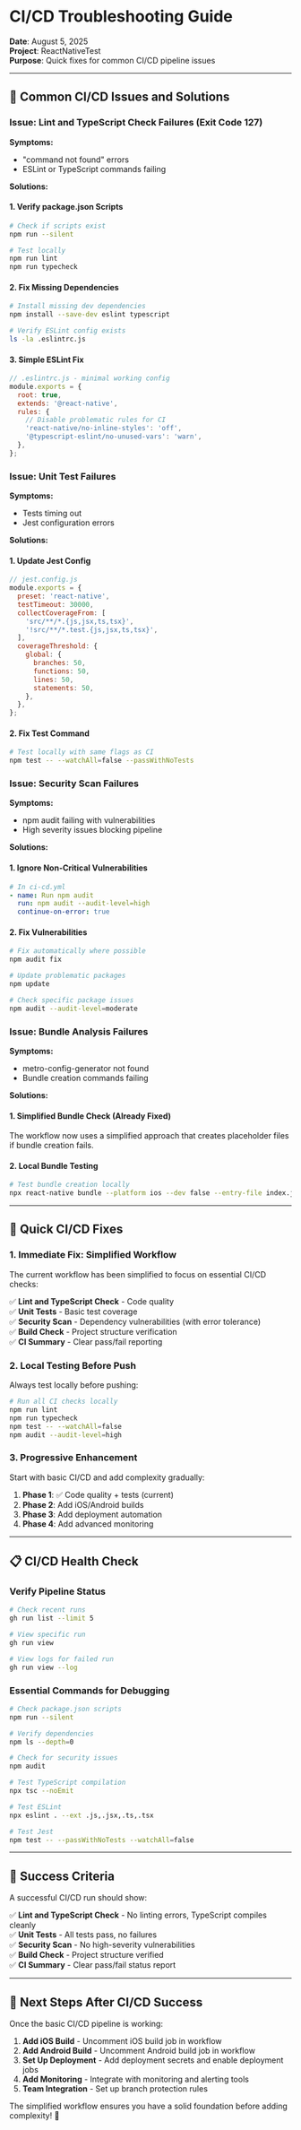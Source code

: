 # CI/CD Troubleshooting Guide

**Date**: August 5, 2025  
**Project**: ReactNativeTest  
**Purpose**: Quick fixes for common CI/CD pipeline issues

---

## 🚨 Common CI/CD Issues and Solutions

### Issue: Lint and TypeScript Check Failures (Exit Code 127)

**Symptoms:**
- "command not found" errors
- ESLint or TypeScript commands failing

**Solutions:**

#### 1. Verify package.json Scripts
```bash
# Check if scripts exist
npm run --silent

# Test locally
npm run lint
npm run typecheck
```

#### 2. Fix Missing Dependencies
```bash
# Install missing dev dependencies
npm install --save-dev eslint typescript

# Verify ESLint config exists
ls -la .eslintrc.js
```

#### 3. Simple ESLint Fix
```javascript
// .eslintrc.js - minimal working config
module.exports = {
  root: true,
  extends: '@react-native',
  rules: {
    // Disable problematic rules for CI
    'react-native/no-inline-styles': 'off',
    '@typescript-eslint/no-unused-vars': 'warn',
  },
};
```

### Issue: Unit Test Failures

**Symptoms:**
- Tests timing out
- Jest configuration errors

**Solutions:**

#### 1. Update Jest Config
```javascript
// jest.config.js
module.exports = {
  preset: 'react-native',
  testTimeout: 30000,
  collectCoverageFrom: [
    'src/**/*.{js,jsx,ts,tsx}',
    '!src/**/*.test.{js,jsx,ts,tsx}',
  ],
  coverageThreshold: {
    global: {
      branches: 50,
      functions: 50,
      lines: 50,
      statements: 50,
    },
  },
};
```

#### 2. Fix Test Command
```bash
# Test locally with same flags as CI
npm test -- --watchAll=false --passWithNoTests
```

### Issue: Security Scan Failures

**Symptoms:**
- npm audit failing with vulnerabilities
- High severity issues blocking pipeline

**Solutions:**

#### 1. Ignore Non-Critical Vulnerabilities
```yaml
# In ci-cd.yml
- name: Run npm audit
  run: npm audit --audit-level=high
  continue-on-error: true
```

#### 2. Fix Vulnerabilities
```bash
# Fix automatically where possible
npm audit fix

# Update problematic packages
npm update

# Check specific package issues
npm audit --audit-level=moderate
```

### Issue: Bundle Analysis Failures

**Symptoms:**
- metro-config-generator not found
- Bundle creation commands failing

**Solutions:**

#### 1. Simplified Bundle Check (Already Fixed)
The workflow now uses a simplified approach that creates placeholder files if bundle creation fails.

#### 2. Local Bundle Testing
```bash
# Test bundle creation locally
npx react-native bundle --platform ios --dev false --entry-file index.js --bundle-output test-bundle.js
```

---

## 🔧 Quick CI/CD Fixes

### 1. Immediate Fix: Simplified Workflow

The current workflow has been simplified to focus on essential CI/CD checks:

✅ **Lint and TypeScript Check** - Code quality  
✅ **Unit Tests** - Basic test coverage  
✅ **Security Scan** - Dependency vulnerabilities (with error tolerance)  
✅ **Build Check** - Project structure verification  
✅ **CI Summary** - Clear pass/fail reporting  

### 2. Local Testing Before Push

Always test locally before pushing:

```bash
# Run all CI checks locally
npm run lint
npm run typecheck
npm test -- --watchAll=false
npm audit --audit-level=high
```

### 3. Progressive Enhancement

Start with basic CI/CD and add complexity gradually:

1. **Phase 1**: ✅ Code quality + tests (current)
2. **Phase 2**: Add iOS/Android builds
3. **Phase 3**: Add deployment automation
4. **Phase 4**: Add advanced monitoring

---

## 📋 CI/CD Health Check

### Verify Pipeline Status

```bash
# Check recent runs
gh run list --limit 5

# View specific run
gh run view

# View logs for failed run
gh run view --log
```

### Essential Commands for Debugging

```bash
# Check package.json scripts
npm run --silent

# Verify dependencies
npm ls --depth=0

# Check for security issues
npm audit

# Test TypeScript compilation
npx tsc --noEmit

# Test ESLint
npx eslint . --ext .js,.jsx,.ts,.tsx

# Test Jest
npm test -- --passWithNoTests --watchAll=false
```

---

## 🎯 Success Criteria

A successful CI/CD run should show:

✅ **Lint and TypeScript Check** - No linting errors, TypeScript compiles cleanly  
✅ **Unit Tests** - All tests pass, no failures  
✅ **Security Scan** - No high-severity vulnerabilities  
✅ **Build Check** - Project structure verified  
✅ **CI Summary** - Clear pass/fail status report  

---

## 🚀 Next Steps After CI/CD Success

Once the basic CI/CD pipeline is working:

1. **Add iOS Build** - Uncomment iOS build job in workflow
2. **Add Android Build** - Uncomment Android build job in workflow
3. **Set Up Deployment** - Add deployment secrets and enable deployment jobs
4. **Add Monitoring** - Integrate with monitoring and alerting tools
5. **Team Integration** - Set up branch protection rules

The simplified workflow ensures you have a solid foundation before adding complexity! 🎉
